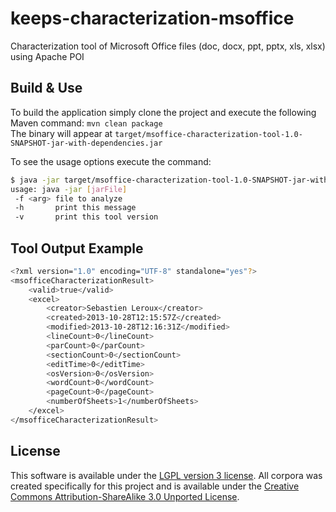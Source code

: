 keeps-characterization-msoffice
===============================

Characterization tool of Microsoft Office files (doc, docx, ppt, pptx, xls, xlsx) using Apache POI

## Build & Use

To build the application simply clone the project and execute the following Maven command: `mvn clean package`  
The binary will appear at `target/msoffice-characterization-tool-1.0-SNAPSHOT-jar-with-dependencies.jar`

To see the usage options execute the command:

```bash
$ java -jar target/msoffice-characterization-tool-1.0-SNAPSHOT-jar-with-dependencies.jar -h
usage: java -jar [jarFile]
 -f <arg> file to analyze
 -h       print this message
 -v       print this tool version
```

## Tool Output Example
```bash
<?xml version="1.0" encoding="UTF-8" standalone="yes"?>
<msofficeCharacterizationResult>
    <valid>true</valid>
    <excel>
        <creator>Sebastien Leroux</creator>
        <created>2013-10-28T12:15:57Z</created>
        <modified>2013-10-28T12:16:31Z</modified>
        <lineCount>0</lineCount>
        <parCount>0</parCount>
        <sectionCount>0</sectionCount>
        <editTime>0</editTime>
        <osVersion>0</osVersion>
        <wordCount>0</wordCount>
        <pageCount>0</pageCount>
        <numberOfSheets>1</numberOfSheets>
    </excel>
</msofficeCharacterizationResult>
```

## License

This software is available under the [LGPL version 3 license](LICENSE). All corpora was created specifically for this project and is available under the [Creative Commons Attribution-ShareAlike 3.0 Unported License](http://creativecommons.org/licenses/by-sa/3.0/deed.en_US").




